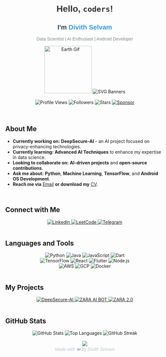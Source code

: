 <h1 align="center">
  <span style="font-family: 'Poppins', sans-serif; color: #333;"> Hello, <code>coders</code>!</span>
</h1>

<div align="center">
  <h2 style="font-family: 'Poppins', sans-serif; color: #2C3E50;">I'm <span style="color: #3498DB;">Divith Selvam</span></h2>
  <p style="font-family: 'Poppins', sans-serif; color: #7F8C8D;">Data Scientist | AI Enthusiast | Android Developer</p>
  <img src="https://media.giphy.com/media/v1.Y2lkPTc5MGI3NjExcnc5NzN5ZGU3eHoyMmRhdTU3bTZtcXJjdjE1bTgybHBhOG4xZXgxNyZlcD12MV9naWZzX3RyZW5kaW5nJmN0PWc/mcJohbfGPATW8/giphy.gif" width="150" alt="Earth Gif"/>
  <img src="https://svg-banners.vercel.app/api?type=luminance&text1=NINJa&text2=💖%20A%20Passionate%20Coder,Developer%20and%20Debugger&width=500&height=200" alt="SVG Banners"/>
</div>

<br/>

<div align="center">
  <img alt="Profile Views" src="https://komarev.com/ghpvc/?username=Divith123&style=flat&color=3498DB"/>
  <img alt="Followers" src="https://img.shields.io/github/followers/Divith123?label=Followers&style=flat&color=3498DB"/>
  <img alt="Stars" src="https://img.shields.io/github/stars/Divith123?label=Stars&style=flat&color=3498DB"/>
  <a href="https://github.com/sponsors/Divith123">
    <img src="https://img.shields.io/static/v1?label=Sponsor&message=%E2%9D%A4&logo=GitHub&color=%23fe8e86" alt="Sponsor"/>
  </a>
</div>

<br/>

<br/>

<h2>About Me</h2>

- **Currently working on:** **DeepSecure-AI** - an AI project focused on privacy-enhancing technologies.
- **Currently learning:** **Advanced AI Techniques** to enhance my expertise in data science.
- **Looking to collaborate on:** **AI-driven projects** and **open-source contributions**.
- **Ask me about:** **Python**, **Machine Learning**, **TensorFlow**, and **Android OS Development**.
- **Reach me via** [Email](mailto:divithselvam23@gmail.com) **or download my** [CV](https://divith-portfolio.vercel.app/CV.pdf).

<br/>

<h2>Connect with Me</h2>

<div align="center">
  <a href="https://linkedin.com/in/divith-s" target="_blank">
    <img src="https://img.shields.io/badge/LinkedIn-0A66C2?style=flat&logo=linkedin&logoColor=white" alt="LinkedIn"/>
  </a>
  <a href="https://www.leetcode.com/divith023" target="_blank">
    <img src="https://img.shields.io/badge/LeetCode-F9DC5C?style=flat&logo=leetcode&logoColor=black" alt="LeetCode"/>
  </a>
  <a href="https://www.telegram.me/ninjaonsteroids" target="_blank">
    <img src="https://img.shields.io/badge/Telegram-0088CC?style=flat&logo=telegram&logoColor=white" alt="Telegram"/>
  </a>
</div>

<br/>

<h2>Languages and Tools</h2>

<div align="center">
  <img src="https://img.shields.io/badge/Python-3776AB?style=flat&logo=python&logoColor=white" alt="Python"/>
  <img src="https://img.shields.io/badge/Java-007396?style=flat&logo=java&logoColor=white" alt="Java"/>
  <img src="https://img.shields.io/badge/JavaScript-F7DF1C?style=flat&logo=javascript&logoColor=black" alt="JavaScript"/>
  <img src="https://img.shields.io/badge/Dart-0175C2?style=flat&logo=dart&logoColor=white" alt="Dart"/>
</div>

<div align="center">
  <img src="https://img.shields.io/badge/TensorFlow-FF6F00?style=flat&logo=tensorflow&logoColor=white" alt="TensorFlow"/>
  <img src="https://img.shields.io/badge/React-61DAFB?style=flat&logo=react&logoColor=black" alt="React"/>
  <img src="https://img.shields.io/badge/Flutter-02569B?style=flat&logo=flutter&logoColor=white" alt="Flutter"/>
  <img src="https://img.shields.io/badge/Node.js-339933?style=flat&logo=node.js&logoColor=white" alt="Node.js"/>
</div>

<div align="center">
  <img src="https://img.shields.io/badge/AWS-232F3E?style=flat&logo=amazonaws&logoColor=white" alt="AWS"/>
  <img src="https://img.shields.io/badge/GCP-4285F4?style=flat&logo=google-cloud&logoColor=white" alt="GCP"/>
  <img src="https://img.shields.io/badge/Docker-2496ED?style=flat&logo=docker&logoColor=white" alt="Docker"/>
</div>

<br/>

<h2>My Projects</h2>

<div align="center">
  <a href="https://github.com/Divith123/DeepSecure-AI" target="_blank">
    <img src="https://img.shields.io/badge/DeepSecure-AI%20Project-blue?style=flat&logo=github" alt="DeepSecure-AI"/>
  </a>
  <a href="https://github.com/Divith123/ZARA-AN-AI-BOT" target="_blank">
    <img src="https://img.shields.io/badge/ZARA-AI%20BOT-green?style=flat&logo=github" alt="ZARA AI BOT"/>
  </a>
  <a href="https://github.com/Divith123/ZARA-2.0" target="_blank">
    <img src="https://img.shields.io/badge/ZARA%202.0-AI%20BOT-red?style=flat&logo=github" alt="ZARA 2.0"/>
  </a>
</div>

<br/>

<h2>GitHub Stats</h2>

<div align="center">
  <img src="https://github-readme-stats.vercel.app/api?username=divith123&show_icons=true&theme=default" alt="GitHub Stats"/>
  <img src="https://github-readme-stats.vercel.app/api/top-langs/?username=divith123&layout=compact&theme=default" alt="Top Languages"/>
  <img src="https://github-readme-streak-stats.herokuapp.com/?user=divith123&theme=default" alt="GitHub Streak"/>
</div>

<br/>
<div align="center">
  <a href="https://www.buymeacoffee.com/ninjaonsteroids">
    <img src="https://img.buymeacoffee.com/button-api/?text=Buy me a coffee&emoji=🥤&slug=ninjaonsteroids&button_colour=FFDD00&font_colour=000000&font_family=Cookie&outline_colour=000000&coffee_colour=ffffff" />
  </a>
</div>

<div align="center" style="font-family: 'Poppins', sans-serif; color: #BDC3C7;">
  <i>Made with ❤️ by Divith Selvam</i>
</div>
